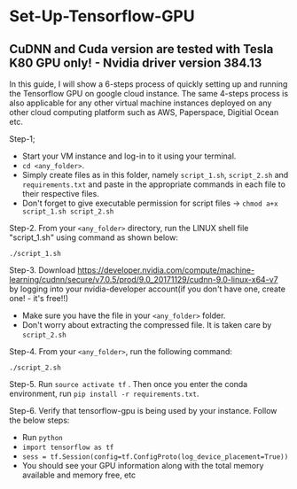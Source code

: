 # Set-Up-Tensorflow-GPU
## CuDNN and Cuda version are tested with Tesla K80 GPU only! - Nvidia driver version 384.13

In this guide, I will show a 6-steps process of quickly setting up and running the Tensorflow GPU on google cloud instance. The same 4-steps process is also applicable for any other virtual machine instances deployed on any other cloud computing platform such as AWS, Paperspace, Digitial Ocean etc.

Step-1;
- Start your VM instance and log-in to it using your terminal.
- `cd <any_folder>`.
- Simply create files as in this folder, namely `script_1.sh`, `script_2.sh` and `requirements.txt` and paste in the appropriate commands in each file to their respective files.
- Don't forget to give executable permission for script files -> `chmod a+x script_1.sh script_2.sh`

Step-2. From your `<any_folder>` directory, run the LINUX shell file "script_1.sh" using command as shown below:

`./script_1.sh`

Step-3. Download https://developer.nvidia.com/compute/machine-learning/cudnn/secure/v7.0.5/prod/9.0_20171129/cudnn-9.0-linux-x64-v7 by logging into your nvidia-developer account(if you don't have one, create one! - it's free!!)
- Make sure you have the file in your `<any_folder>` folder.
- Don't worry about extracting the compressed file. It is taken care by `script_2.sh`

Step-4. From your `<any_folder>`, run the following command:

`./script_2.sh`

Step-5. Run `source activate tf` . Then once you enter the conda environment, run `pip install -r requirements.txt`. 

Step-6. Verify that tensorflow-gpu is being used by your instance. Follow the below steps:
- Run `python`
- `import tensorflow as tf`
- `sess = tf.Session(config=tf.ConfigProto(log_device_placement=True))`
- You should see your GPU information along with the total memory available and memory free, etc
